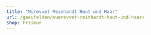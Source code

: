 ```yaml
---
title: "Mürevvet Reinhardt Haut und Haar"
url: /gaeufelden/muerevvet-reinhardt-haut-und-haar/
shop: Friseur
---
```

